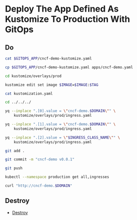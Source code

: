 # Deploy The App Defined As Kustomize To Production With GitOps

## Do

```bash
cat $GITOPS_APP/cncf-demo-kustomize.yaml

cp $GITOPS_APP/cncf-demo-kustomize.yaml apps/cncf-demo.yaml

cd kustomize/overlays/prod

kustomize edit set image $IMAGE=$IMAGE:$TAG

cat kustomization.yaml

cd ../../../

yq --inplace ".[0].value = \"cncf-demo.$DOMAIN\"" \
    kustomize/overlays/prod/ingress.yaml

yq --inplace ".[1].value = \"cncf-demo.$DOMAIN\"" \
    kustomize/overlays/prod/ingress.yaml

yq --inplace ".[2].value = \"$INGRESS_CLASS_NAME\"" \
    kustomize/overlays/prod/ingress.yaml

git add .

git commit -m "cncf-demo v0.0.1"

git push

kubectl --namespace production get all,ingresses

curl "http://cncf-demo.$DOMAIN"
```

## Destroy

* [Destroy](../destroy/rejekts-paris-production.md)
